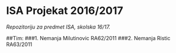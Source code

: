 # ISA Projekat 2016/2017
*Repozitoriju za predmet ISA, skolska 16/17.*

##Tim:
###1. Nemanja Milutinovic RA62/2011
###2. Nemanja Ristic RA63/2011
